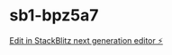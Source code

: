 # sb1-bpz5a7

[Edit in StackBlitz next generation editor ⚡️](https://stackblitz.com/~/github.com/ArtemZhigarev/sb1-bpz5a7)